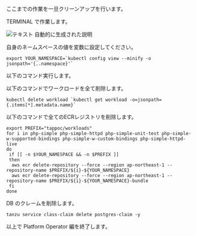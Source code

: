 ここまでの作業を一旦クリーンアップを行います。

TERMINAL で作業します。

![テキスト
自動的に生成された説明](../media/image2.png)

自身のネームスペースの値を変数に設定してください。

```execute
export YOUR_NAMESPACE=`kubectl config view --minify -o jsonpath='{..namespace}'`
```
以下のコマンド実行します。

以下のコマンドでワークロードを全て削除します。

```execute
kubectl delete workload `kubectl get workload -o=jsonpath={.items[*].metadata.name}`
```

以下のコマンドで全てのECRレジストリを削除します。

```execute
export PREFIX="tappoc/workloads"
for i in php-simple php-simple-httpd php-simple-unit-test php-simple-w-supported-bindings php-simple-w-custom-bindings php-simple-httpd-live
do 
 if [[ -n $YOUR_NAMESPACE && -n $PREFIX ]]
 then
  aws ecr delete-repository --force --region ap-northeast-1 --repository-name $PREFIX/${i}-${YOUR_NAMESPACE}
  aws ecr delete-repository --force --region ap-northeast-1 --repository-name $PREFIX/${i}-${YOUR_NAMESPACE}-bundle
 fi
done
```

DB のクレームを削除します。

```execute
tanzu service class-claim delete postgres-claim -y
```

以上で Platform Operator 編を終了します。
